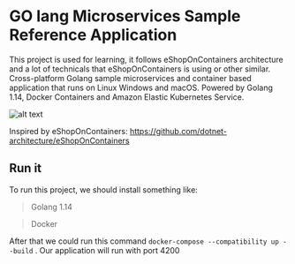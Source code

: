 # GO lang Microservices Sample Reference Application  

This project is used for learning, it follows eShopOnContainers architecture and a lot of technicals that eShopOnContainers is using or other similar.
Cross-platform Golang sample microservices and container based application that runs on Linux Windows and macOS. Powered by Golang 1.14, Docker Containers and Amazon Elastic Kubernetes Service.

![alt text](https://github.com/QuocNguyen2501/ogani/tree/develop/ogani-webmvc-app-screenshot.PNG?raw=true)

Inspired by eShopOnContainers: https://github.com/dotnet-architecture/eShopOnContainers

## Run it
To run this project, we should install something like:
> Golang 1.14

> Docker

After that we could run this command `docker-compose --compatibility up --build` . Our application will run with port 4200